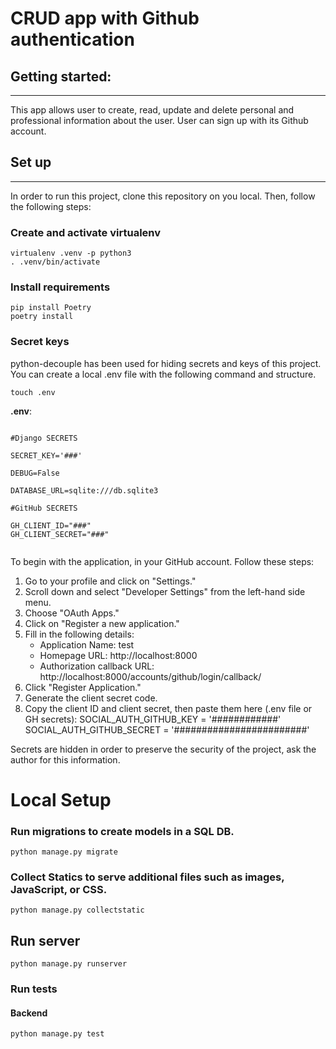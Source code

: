 # CRUD app with Github authentication 

## Getting started:

---
This app allows user to create, read, update and delete personal and professional information about the user. User can sign up with its Github account. 


## Set up

---
In order to run this project, clone this repository on you local. Then, follow the following steps:

### Create and activate virtualenv
```commandline
virtualenv .venv -p python3
. .venv/bin/activate
```

### Install requirements
```commandline
pip install Poetry
poetry install
```

### Secret keys
python-decouple has been used for hiding secrets and keys of this project. You can create a local .env file with the following command and structure.

```commandline
touch .env
```
**.env**:
```

#Django SECRETS

SECRET_KEY='###'

DEBUG=False

DATABASE_URL=sqlite:///db.sqlite3

#GitHub SECRETS

GH_CLIENT_ID="###"
GH_CLIENT_SECRET="###"


``` 

To begin with the application, in your GitHub account. Follow these steps:

1. Go to your profile and click on "Settings."
2. Scroll down and select "Developer Settings" from the left-hand side menu.
3. Choose "OAuth Apps."
4. Click on "Register a new application."
5. Fill in the following details:
   - Application Name: test
   - Homepage URL: http://localhost:8000
   - Authorization callback URL: http://localhost:8000/accounts/github/login/callback/
6. Click "Register Application."
7. Generate the client secret code.
8. Copy the client ID and client secret, then paste them here (.env file or GH secrets):
   SOCIAL_AUTH_GITHUB_KEY = '############'
   SOCIAL_AUTH_GITHUB_SECRET = '########################'

Secrets are hidden in order to preserve the security of the project, ask the author for this information.

# Local Setup

### Run migrations to create models in a SQL DB.
```commandline
python manage.py migrate
```

### Collect Statics to serve additional files such as images, JavaScript, or CSS.
```commandline
python manage.py collectstatic
```

## Run server

```commandline
python manage.py runserver
```

### Run tests

#### Backend
```commandline
python manage.py test
```
